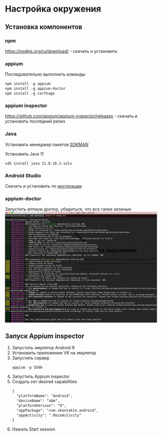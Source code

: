 # Настройка окружения
## Установка компонентов
### npm
https://nodejs.org/ru/download/ - скачать и установить
### appium
Последовательно выполнить команды
```
npm install -g appium
npm install -g appium-doctor
npm install -g carthage
```
### appium inspector 
https://github.com/appium/appium-inspector/releases - скачать и установить последний релиз
### Java
Установить менеджер пакетов [SDKMAN](ttps://sdkman.io/install)

Установить Java 11
```
sdk install java 11.0.16.1-zulu
```
### Android Studio
Скачать и установить по [инструкции](https://docs.google.com/document/d/1UoGpQ0zC8kqkbt30BrYJtJAgur51lENd2hzlMhOdffY/edit#heading=h.ycdj7v5ywjpl)

### appium-doctor
Запустить аппиум доктор, убедиться, что все галки зеленые
![](img/appium-doctor.png)

## Запуск Appium inspector
1. Запустить эмулятор Android 9
2. Установить приложение VK на эмулятор
3. Запустить сервер
    ```
    appium -p 5566
    ```
4. Запустить Appium inspector
5. Создать сет desired capabilities
    ```
    {
      "platformName": "Android",
      "deviceName": "abm",
      "platformVersion": "9",
      "appPackage": "com.vkontakte.android",
      "appActivity": ".MainActivity"
    }
    ```
6. Нажать Start session